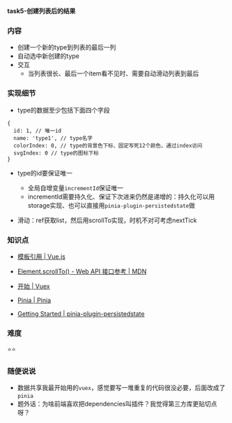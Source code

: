 **task5-创建列表后的结果**
### 内容

- 创建一个新的type到列表的最后一列
- 自动选中新创建的type
- 交互
  - 当列表很长、最后一个item看不见时、需要自动滑动列表到最后

### 实现细节

- type的数据至少包括下面四个字段

```
{
  id: 1, // 唯一id
  name: 'type1', // type名字
  colorIndex: 0, // type的背景色下标、固定写死12个颜色，通过index访问
  svgIndex: 0 // type的图标下标
}
```

- type的id要保证唯一
  - 全局自增变量`incrementId`保证唯一
  - incrementId需要持久化、保证下次进来仍然是递增的：持久化可以用storage实现、也可以直接用`pinia-plugin-persistedstate`做


- 滑动：ref获取list，然后用scrollTo实现，时机不对可考虑nextTick

### 知识点

- [模板引用 | Vue.js](https://cn.vuejs.org/guide/essentials/template-refs.html)
- [Element.scrollTo() - Web API 接口参考 | MDN](https://developer.mozilla.org/zh-CN/docs/Web/API/Element/scrollTo)


- [开始 | Vuex](https://vuex.vuejs.org/zh/guide/)
- [Pinia | Pinia](https://pinia.vuejs.org/zh/getting-started.html)
- [Getting Started | pinia-plugin-persistedstate](https://prazdevs.github.io/pinia-plugin-persistedstate/guide/)

### 难度

⭐️⭐️

### 随便说说

- 数据共享我最开始用的`vuex`，感觉要写一堆重复的代码很没必要，后面改成了`pinia`
- 题外话：为啥前端喜欢把dependencies叫插件？我觉得第三方库更贴切点呀？